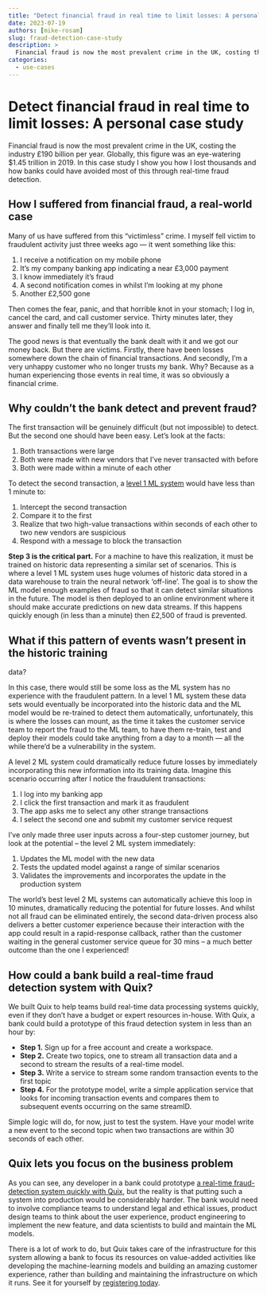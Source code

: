 ```yaml
---
title: "Detect financial fraud in real time to limit losses: A personal case study"
date: 2023-07-19
authors: [mike-rosam]
slug: fraud-detection-case-study
description: >
  Financial fraud is now the most prevalent crime in the UK, costing the industry £190 billion per year. Globally, this figure was an eye-watering $1.45 trillion in 2019. In this case study I show you how I lost thousands and how banks could have avoided most of this through real-time fraud detection.
categories:
  - use-cases
---
```


# Detect financial fraud in real time to limit losses: A personal case study

Financial fraud is now the most prevalent crime in the UK, costing the industry £190 billion per year. Globally, this figure was an eye-watering $1.45 trillion in 2019. In this case study I show you how I lost thousands and how banks could have avoided most of this through real-time fraud detection.

<!-- more -->

## How I suffered from financial fraud, a real-world case

Many of us have suffered from this “victimless” crime. I myself fell victim to
fraudulent activity just three weeks ago — it went something like this:

  1. I receive a notification on my mobile phone
  2. It’s my company banking app indicating a near £3,000 payment
  3. I know immediately it’s fraud
  4. A second notification comes in whilst I’m looking at my phone
  5. Another £2,500 gone

Then comes the fear, panic, and that horrible knot in your stomach; I log in,
cancel the card, and call customer service. Thirty minutes later, they answer
and finally tell me they’ll look into it.

The good news is that eventually the bank dealt with it and we got our money
back. But there are victims. Firstly, there have been losses somewhere down
the chain of financial transactions. And secondly, I’m a very unhappy customer
who no longer trusts my bank. Why? Because as a human experiencing those
events in real time, it was so obviously a financial crime.  

## Why couldn’t the bank detect and prevent fraud?

The first transaction will be genuinely difficult (but not impossible) to
detect. But the second one should have been easy. Let’s look at the facts:

  1. Both transactions were large
  2. Both were made with new vendors that I’ve never transacted with before
  3. Both were made within a minute of each other

To detect the second transaction, a [level 1 ML
system](https://huyenchip.com/2020/12/27/real-time-machine-learning.html)
would have less than 1 minute to:

  1. Intercept the second transaction
  2. Compare it to the first
  3. Realize that two high-value transactions within seconds of each other to two new vendors are suspicious
  4. Respond with a message to block the transaction

**Step 3 is the critical part.** For a machine to have this realization, it
must be trained on historic data representing a similar set of scenarios. This
is where a level 1 ML system uses huge volumes of historic data stored in a
data warehouse to train the neural network ‘off-line’. The goal is to show the
ML model enough examples of fraud so that it can detect similar situations in
the future. The model is then deployed to an online environment where it
should make accurate predictions on new data streams. If this happens quickly
enough (in less than a minute) then £2,500 of fraud is prevented.  

## What if this pattern of events wasn’t present in the historic training
data?

In this case, there would still be some loss as the ML system has no
experience with the fraudulent pattern. In a level 1 ML system these data sets
would eventually be incorporated into the historic data and the ML model would
be re-trained to detect them automatically, unfortunately, this is where the
losses can mount, as the time it takes the customer service team to report the
fraud to the ML team, to have them re-train, test and deploy their models
could take anything from a day to a month — all the while there’d be a
vulnerability in the system.

A level 2 ML system could dramatically reduce future losses by immediately
incorporating this new information into its training data. Imagine this
scenario occurring after I notice the fraudulent transactions:

  1. I log into my banking app
  2. I click the first transaction and mark it as fraudulent
  3. The app asks me to select any other strange transactions
  4. I select the second one and submit my customer service request

I’ve only made three user inputs across a four-step customer journey, but look
at the potential – the level 2 ML system immediately:

  1. Updates the ML model with the new data
  2. Tests the updated model against a range of similar scenarios
  3. Validates the improvements and incorporates the update in the production system

The world’s best level 2 ML systems can automatically achieve this loop in 10
minutes, dramatically reducing the potential for future losses. And whilst not
all fraud can be eliminated entirely, the second data-driven process also
delivers a better customer experience because their interaction with the app
could result in a rapid-response callback, rather than the customer waiting in
the general customer service queue for 30 mins – a much better outcome than
the one I experienced!  

## How could a bank build a real-time fraud detection system with Quix?

We built Quix to help teams build real-time data processing systems quickly,
even if they don’t have a budget or expert resources in-house. With Quix, a
bank could build a prototype of this fraud detection system in less than an
hour by:

  * **Step 1.** Sign up for a free account and create a workspace.
  * **Step 2.** Create two topics, one to stream all transaction data and a second to stream the results of a real-time model.
  * **Step 3.** Write a service to stream some random transaction events to the first topic
  * **Step 4.** For the prototype model, write a simple application service that looks for incoming transaction events and compares them to subsequent events occurring on the same streamID.

Simple logic will do, for now, just to test the system. Have your model write
a new event to the second topic when two transactions are within 30 seconds of
each other.  

## Quix lets you focus on the business problem

As you can see, any developer in a bank could prototype [a real-time fraud-
detection system quickly with Quix](/use-cases), but the reality is that
putting such a system into production would be considerably harder. The bank
would need to involve compliance teams to understand legal and ethical issues,
product design teams to think about the user experience, product engineering
to implement the new feature, and data scientists to build and maintain the ML
models.

There is a lot of work to do, but Quix takes care of the infrastructure for
this system allowing a bank to focus its resources on value-added activities
like developing the machine-learning models and building an amazing customer
experience, rather than building and maintaining the infrastructure on which
it runs. See it for yourself by [registering today](https://quix.io/signup).





